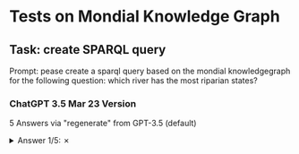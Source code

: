 # Tests on Mondial Knowledge Graph

## Task: create SPARQL query


Prompt:
pease create a sparql query based on the mondial knowledgegraph for the following question:
which river has the most riparian states?

### ChatGPT 3.5 Mar 23 Version
5 Answers via "regenerate" from GPT-3.5 (default)

<details>
<summary>Answer 1/5: &cross;</summary>
```
PREFIX rdf: <http://www.w3.org/1999/02/22-rdf-syntax-ns#>
PREFIX mondial: <http://www.semwebtech.org/mondial/10/schema#>

SELECT ?river ?numRiparianStates
WHERE {
  ?river rdf:type mondial:River .
  ?river mondial:flowsThrough ?country .
  ?country mondial:isLocatedIn ?continent .
  ?river mondial:hasSource ?source .
  ?source mondial:isLocatedIn ?sourceCountry .
  ?river mondial:hasMouth ?mouth .
  ?mouth mondial:isLocatedIn ?mouthCountry .
  ?river mondial:hasRiparianState ?riparianState .
  
  {
    SELECT ?river (COUNT(DISTINCT ?riparianState) AS ?numRiparianStates)
    WHERE {
      ?river mondial:hasRiparianState ?riparianState .
    }
    GROUP BY ?river
    ORDER BY DESC(?numRiparianStates)
    LIMIT 1
  }
}
```
</details>

<details>
<summary>Answer 2/5: &cross;</summary>
```
PREFIX rdf: <http://www.w3.org/1999/02/22-rdf-syntax-ns#>
PREFIX mondial: <http://www.semwebtech.org/mondial/10/schema#>

SELECT ?riverName (COUNT(DISTINCT ?country) as ?numRiparianStates)
WHERE {
    ?river rdf:type mondial:River .
    ?river mondial:flowsThrough ?country .
    ?country rdf:type mondial:Country .
}
GROUP BY ?riverName
ORDER BY DESC(?numRiparianStates)
LIMIT 1
```
</details>

<details>
<summary>Answer 3/5: &cross;</summary>
```
PREFIX rdf: <http://www.w3.org/1999/02/22-rdf-syntax-ns#>
PREFIX mondial: <http://www.semwebtech.org/mondial/10/schema#>

SELECT ?river ?count
WHERE {
  ?river rdf:type mondial:River .
  ?river mondial:flowsThrough ?country .
  ?country mondial:isRiparian ?river .
  
  {
    SELECT ?river (COUNT(DISTINCT ?country) AS ?count)
    WHERE {
      ?river rdf:type mondial:River .
      ?river mondial:flowsThrough ?country .
      ?country mondial:isRiparian ?river .
    }
    GROUP BY ?river
    ORDER BY DESC(?count)
    LIMIT 1
  }
}
```
</details>

<details>
<summary>Answer 4/5: &cross;</summary>
```
PREFIX rdf: <http://www.w3.org/1999/02/22-rdf-syntax-ns#>
PREFIX mondial: <http://www.semwebtech.org/mondial/10/schema#>

SELECT ?riverName (COUNT(DISTINCT ?state) AS ?numRiparianStates)
WHERE {
  ?river rdf:type mondial:River .
  ?river mondial:flowsThrough ?state .
  ?state rdf:type mondial:State .
}
GROUP BY ?riverName
ORDER BY DESC(?numRiparianStates)
LIMIT 1
```
</details>

<details>
<summary>Answer 5/5: &cross;</summary>
```
PREFIX rdf: <http://www.w3.org/1999/02/22-rdf-syntax-ns#>
PREFIX mondial: <http://www.semwebtech.org/mondial/10/schema#>

SELECT ?riverName (COUNT(?country) AS ?count)
WHERE {
  ?river rdf:type mondial:River .
  ?river mondial:flowsThrough ?country .
  ?country mondial:isRiparian ?river .
  ?river mondial:name ?riverName .
} 
GROUP BY ?riverName 
ORDER BY DESC(?count)
LIMIT 1
```
</details>



### ChatGPT 4 Mar 23 Version
5 Answers from GPT-4 via "regenerate answer":

<details>
<summary>Answer 1/5: &cross;</summary>
```
PREFIX rdf: <http://www.w3.org/1999/02/22-rdf-syntax-ns#>
PREFIX rdfs: <http://www.w3.org/2000/01/rdf-schema#>
PREFIX xsd: <http://www.w3.org/2001/XMLSchema#>
PREFIX geo: <http://www.telegraphis.net/ontology/geography/geography#>
PREFIX mondial: <http://www.semwebtech.org/mondial/10/meta#>

SELECT ?river ?riverName (COUNT(?state) AS ?stateCount)
WHERE {
  ?river rdf:type geo:River .
  ?river rdfs:label ?riverName .
  ?state rdf:type mondial:State .
  ?river geo:passesThrough ?state .
}
GROUP BY ?river ?riverName
ORDER BY DESC(?stateCount)
LIMIT 1
```
</details>

<details>
<summary>Answer 2/5: &cross;</summary>
```
PREFIX rdf: <http://www.w3.org/1999/02/22-rdf-syntax-ns#>
PREFIX rdfs: <http://www.w3.org/2000/01/rdf-schema#>
PREFIX geo: <http://telegraphis.net/ontology/geography/geography#>
PREFIX dbpedia: <http://dbpedia.org/resource/>

SELECT ?riverName (COUNT(?state) AS ?stateCount)
WHERE {
  ?river rdf:type geo:River .
  ?river rdfs:label ?riverName .
  ?state rdf:type geo:Country .
  ?river geo:flowsThrough ?state .
}
GROUP BY ?riverName
ORDER BY DESC(?stateCount)
LIMIT 1
```
</details>

<details>
<summary>Answer 3/5: &cross;</summary>
```
PREFIX rdf: <http://www.w3.org/1999/02/22-rdf-syntax-ns#>
PREFIX rdfs: <http://www.w3.org/2000/01/rdf-schema#>
PREFIX geo: <http://www.telegraphis.net/ontology/geography/geography#>
PREFIX mon: <http://www.telegraphis.net/ontology/mondial/mondial-entities#>

SELECT ?river ?riverName (COUNT(?state) AS ?numberOfStates)
WHERE {
    ?river rdf:type mon:River .
    ?river rdfs:label ?riverName .
    ?river geo:passesThrough ?state .
}
GROUP BY ?river ?riverName
ORDER BY DESC(?numberOfStates)
LIMIT 1

```
</details>

<details>
<summary>Answer 4/5: &cross;</summary>
```
PREFIX rdf: <http://www.w3.org/1999/02/22-rdf-syntax-ns#>
PREFIX rdfs: <http://www.w3.org/2000/01/rdf-schema#>
PREFIX geo: <http://www.telegraphis.net/ontology/geography/geography#>
PREFIX mondial: <http://www.semwebtech.org/mondial/10/2012/mondial.owl#>

SELECT ?river (COUNT(?state) AS ?stateCount) WHERE {
  ?river rdf:type mondial:River .
  ?state rdf:type mondial:Country .
  ?river mondial:flowsThrough ?state .
} GROUP BY ?river
ORDER BY DESC(?stateCount)
LIMIT 1
```
</details>

<details>
<summary>Answer 5/5: &cross;</summary>
```
PREFIX rdf: <http://www.w3.org/1999/02/22-rdf-syntax-ns#>
PREFIX rdfs: <http://www.w3.org/2000/01/rdf-schema#>
PREFIX xsd: <http://www.w3.org/2001/XMLSchema#>
PREFIX mondial: <http://www.semwebtech.org/mondial/2005/mondial.owl#>

SELECT ?river ?riverName (COUNT(?state) as ?numStates)
WHERE {
  ?river rdf:type mondial:River .
  ?river rdfs:label ?riverName .
  ?river mondial:flowsThrough ?state .
  ?state rdf:type mondial:Country .
}
GROUP BY ?river ?riverName
ORDER BY DESC(?numStates)
LIMIT 1

```